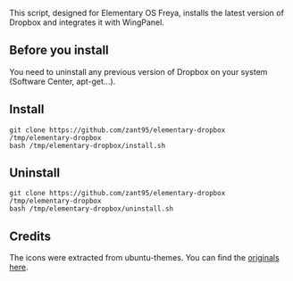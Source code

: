 This script, designed for Elementary OS Freya, installs the latest version of Dropbox and integrates it with WingPanel.

## Before you install
You need to uninstall any previous version of Dropbox on your system (Software Center, apt-get...).

## Install
	git clone https://github.com/zant95/elementary-dropbox /tmp/elementary-dropbox
	bash /tmp/elementary-dropbox/install.sh

## Uninstall
	git clone https://github.com/zant95/elementary-dropbox /tmp/elementary-dropbox
	bash /tmp/elementary-dropbox/uninstall.sh

## Credits
The icons were extracted from ubuntu-themes. You can find the [originals here](https://launchpad.net/ubuntu-themes).


